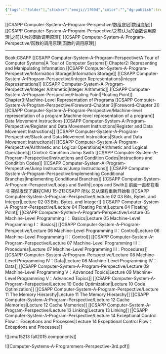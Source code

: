 ```yaml
---
{"tags":["folder"],"sticker":"emoji//1f60d","color":"","dg-publish":true,"dg-pinned":true,"permalink":"/CSAPP Computer-System-A-Program-Perspective/CSAPP Computer-System-A-Program-Perspective/","pinned":true,"dgPassFrontmatter":true,"noteIcon":"","created":"2024-11-29T12:31:23.842+08:00","updated":"2025-03-30T15:23:45.622+08:00"}
---
```




[[CSAPP Computer-System-A-Program-Perspective/数组底层\|数组底层]]
[[CSAPP Computer-System-A-Program-Perspective/之前认为的函数调用原理\|之前认为的函数调用原理]]
[[CSAPP Computer-System-A-Program-Perspective/函数的调用原理\|函数的调用原理]]

---
Book:CSAPP
	[[CSAPP Computer-System-A-Program-Perspective/A Tour of Computer Systems\|A Tour of Computer Systems]]
	Chapter2: Representing and Manipulating Information
		[[CSAPP Computer-System-A-Program-Perspective/Information Storage\|Information Storage]]
		[[CSAPP Computer-System-A-Program-Perspective/Integer Representations\|Integer Representations]]
		[[CSAPP Computer-System-A-Program-Perspective/Integer Arithmetic\|Integer Arithmetic]]
		[[CSAPP Computer-System-A-Program-Perspective/Floating Point\|Floating Point]]
	Chapter3:Machine-Level Representation of Programs
		[[CSAPP Computer-System-A-Program-Perspective/Foreword-Chapter 3\|Foreword-Chapter 3]]
		[[CSAPP Computer-System-A-Program-Perspective/Machine-level representation of a program\|Machine-level representation of a program]]
		Data Movement Instructions
			[[CSAPP Computer-System-A-Program-Perspective/Register and Data Movement Instructions\|Register and Data Movement Instructions]]
			[[CSAPP Computer-System-A-Program-Perspective/Stack and Data Movement Instrucitons\|Stack and Data Movement Instrucitons]]
		[[CSAPP Computer-System-A-Program-Perspective/Arithmetic and Logical Operations\|Arithmetic and Logical Operations]]
		Control: Condition  Jump   Swith
			[[CSAPP Computer-System-A-Program-Perspective/Instructions and Condition Codes\|Instructions and Condition Codes]]
			[[CSAPP Computer-System-A-Program-Perspective/Jump Instructions\|Jump Instructions]]
			[[CSAPP Computer-System-A-Program-Perspective/Implementing Conditional Branches\|Implementing Conditional Branches]]
			[[CSAPP Computer-System-A-Program-Perspective/Loops and Swith\|Loops and Swith]]
前面一直都在看书  突然发现了课程CMU 15-213CSAPP  所以 又从课程重新开始看
[[CSAPP Computer-System-A-Program-Perspective/Lecture 02 03 Bits, Bytes, and Integer\|Lecture 02 03 Bits, Bytes, and Integer]]
[[CSAPP Computer-System-A-Program-Perspective/Lecture 04 Floating Point\|Lecture 04 Floating Point]]
[[CSAPP Computer-System-A-Program-Perspective/Lecture 05 Machine-Level Programming I： Basics\|Lecture 05 Machine-Level Programming I： Basics]]
[[CSAPP Computer-System-A-Program-Perspective/Lecture 06 Machine-Level Programming II：Control\|Lecture 06 Machine-Level Programming II：Control]]
[[CSAPP Computer-System-A-Program-Perspective/Lecture 07 Machine-Level Programming III：Procedures\|Lecture 07 Machine-Level Programming III：Procedures]]
[[CSAPP Computer-System-A-Program-Perspective/Lecture 08 Machine-Level Programming IV：Data\|Lecture 08 Machine-Level Programming IV：Data]]
[[CSAPP Computer-System-A-Program-Perspective/Lecture 09 Machine-Level Programming V：Advanced Topics\|Lecture 09 Machine-Level Programming V：Advanced Topics]]
[[CSAPP Computer-System-A-Program-Perspective/Lecture 10 Code Optimization\|Lecture 10 Code Optimization]]
[[CSAPP Computer-System-A-Program-Perspective/Lecture 11 The Memory Hierarchy\|Lecture 11 The Memory Hierarchy]]
[[CSAPP Computer-System-A-Program-Perspective/Lecture 12 Cache Memories\|Lecture 12 Cache Memories]]
[[CSAPP Computer-System-A-Program-Perspective/Lecture 13 Linking\|Lecture 13 Linking]]
[[CSAPP Computer-System-A-Program-Perspective/Lecture 14 Exceptional Control Flow： Exceptions and Processes\|Lecture 14 Exceptional Control Flow： Exceptions and Processes]]


![[cmu15213 fall2015.components]]

![[Computer-Systems-A-Programmers-Perspective-3rd.pdf]]





